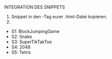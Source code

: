 INTEGRATION DES SNIPPETS
1) Snippet in den <body>-Tag eurer .html-Datei kopieren.
2) 

- S1: BlockJumpingGame
- S2: Snake
- S3: SuperTikTakToe
- S4: 2048 
- S5: Tetris
